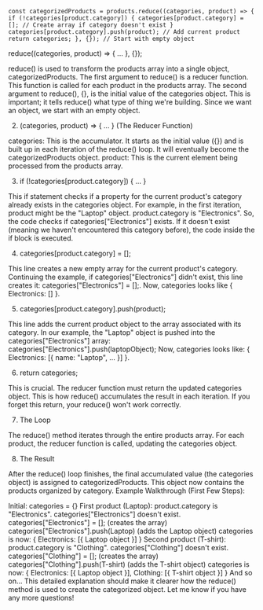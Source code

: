 ``
const categorizedProducts = products.reduce((categories, product) => {
  if (!categories[product.category]) {
    categories[product.category] = []; // Create array if category doesn't exist
  }
  categories[product.category].push(product); // Add current product
  return categories;
}, {}); // Start with empty object
``

reduce((categories, product) => { ... }, {});

reduce() is used to transform the products array into a single object, categorizedProducts.
The first argument to reduce() is a reducer function. This function is called for each product in the products array.
The second argument to reduce(), {}, is the initial value of the categories object. This is important; it tells reduce() what type of thing we're building. Since we want an object, we start with an empty object.

2. (categories, product) => { ... } (The Reducer Function)

categories: This is the accumulator. It starts as the initial value ({}) and is built up in each iteration of the reduce() loop. It will eventually become the categorizedProducts object.
product: This is the current element being processed from the products array.

3. if (!categories[product.category]) { ... }

This if statement checks if a property for the current product's category already exists in the categories object.
For example, in the first iteration, product might be the "Laptop" object. product.category is "Electronics". So, the code checks if categories["Electronics"] exists.
If it doesn't exist (meaning we haven't encountered this category before), the code inside the if block is executed.

4. categories[product.category] = [];

This line creates a new empty array for the current product's category.
Continuing the example, if categories["Electronics"] didn't exist, this line creates it: categories["Electronics"] = [];. Now, categories looks like { Electronics: [] }.

5. categories[product.category].push(product);

This line adds the current product object to the array associated with its category.
In our example, the "Laptop" object is pushed into the categories["Electronics"] array: categories["Electronics"].push(laptopObject);
Now, categories looks like: { Electronics: [{ name: "Laptop", ... }] }.

6. return categories;

This is crucial. The reducer function must return the updated categories object. This is how reduce() accumulates the result in each iteration. If you forget this return, your reduce() won't work correctly.

7. The Loop

The reduce() method iterates through the entire products array. For each product, the reducer function is called, updating the categories object.

8. The Result

After the reduce() loop finishes, the final accumulated value (the categories object) is assigned to categorizedProducts. This object now contains the products organized by category.
Example Walkthrough (First Few Steps):

Initial: categories = {}
First product (Laptop):
product.category is "Electronics".
categories["Electronics"] doesn't exist.
categories["Electronics"] = []; (creates the array)
categories["Electronics"].push(Laptop) (adds the Laptop object)
categories is now: { Electronics: [{ Laptop object }] }
Second product (T-shirt):
product.category is "Clothing".
categories["Clothing"] doesn't exist.
categories["Clothing"] = []; (creates the array)
categories["Clothing"].push(T-shirt) (adds the T-shirt object)
categories is now: { Electronics: [{ Laptop object }], Clothing: [{ T-shirt object }] }
And so on...
This detailed explanation should make it clearer how the reduce() method is used to create the categorized object.  Let me know if you have any more questions!